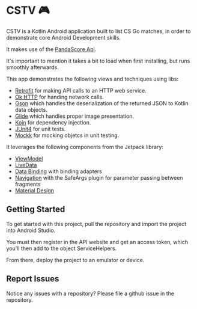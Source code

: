 # CSTV 🎮
 
CSTV is a Kotlin Android application built to list CS Go matches, in order to demonstrate core Android Development skills.

It makes use of the [PandaScore Api](https://pandascore.co/).

It's important to mention it takes a bit to load when first installing, but runs smoothly afterwards.
  
This app demonstrates the following views and techniques using libs:  
  
* [Retrofit](https://square.github.io/retrofit/) for making API calls to an HTTP web service.  
* [Ok HTTP](https://square.github.io/okhttp/) for handing network calls.
* [Gson](https://github.com/google/gson)  which handles the deserialization of the returned JSON to Kotlin data objects. 
* [Glide](https://bumptech.github.io/glide/)  which handles proper image presentation. 
* [Koin](https://insert-koin.io/docs/reference/koin-android/start) for dependency injection.
* [JUnit4](https://junit.org/junit4/) for unit tests.
* [Mockk](https://mockk.io/ANDROID.html) for mocking objetcs in unit testing.

It leverages the following components from the Jetpack library:  
* [ViewModel](https://developer.android.com/topic/libraries/architecture/viewmodel)  
* [LiveData](https://developer.android.com/topic/libraries/architecture/livedata)  
* [Data Binding](https://developer.android.com/topic/libraries/data-binding/) with binding adapters  
* [Navigation](https://developer.android.com/topic/libraries/architecture/navigation/) with the SafeArgs plugin for parameter passing between fragments  
* [Material Design](https://m3.material.io/)

  
## Getting Started  
  
To get started with this project, pull the repository and import the project into Android Studio. 

You must then register in the API website and get an access token, which you'll then add to the object ServiceHelpers.

From there, deploy the project to an emulator or device.
  
## Report Issues  
Notice any issues with a repository? Please file a github issue in the repository.